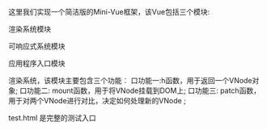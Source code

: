 这里我们实现一个简洁版的Mini-Vue框架，该Vue包括三个模块:

渲染系统模块

可响应式系统模块

应用程序入口模块



渲染系统，该模块主要包含三个功能︰
口功能一:h函数，用于返回一个VNode对象;
口功能二: mount函数，用于将VNode挂载到DOM上;
口功能三: patch函数，用于对两个VNode进行对比，决定如何处理新的VNode ;


test.html 是完整的测试入口